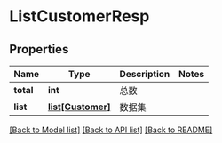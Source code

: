 # ListCustomerResp

## Properties
Name | Type | Description | Notes
------------ | ------------- | ------------- | -------------
**total** | **int** |  总数 | 
**list** | [**list[Customer]**](Customer.md) |  数据集 | 

[[Back to Model list]](../README.md#documentation-for-models) [[Back to API list]](../README.md#documentation-for-api-endpoints) [[Back to README]](../README.md)

